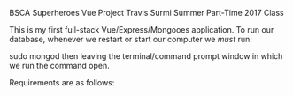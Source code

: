 BSCA Superheroes Vue Project
Travis Surmi
Summer Part-Time 2017 Class

This is my first full-stack Vue/Express/Mongooes application.
To run our database, whenever we restart or start our computer we *must* run:

  sudo mongod
then leaving the terminal/command prompt window in which we run the command open.

Requirements are as follows:
